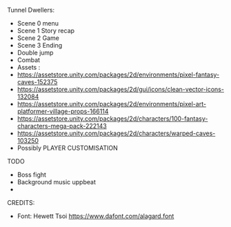 Tunnel Dwellers:

  - Scene 0 menu
  - Scene 1 Story recap
  - Scene 2 Game
  - Scene 3 Ending
  - Double jump
  - Combat
  - Assets :
  - https://assetstore.unity.com/packages/2d/environments/pixel-fantasy-caves-152375
  -   https://assetstore.unity.com/packages/2d/gui/icons/clean-vector-icons-132084
  -   https://assetstore.unity.com/packages/2d/environments/pixel-art-platformer-village-props-166114
  -   https://assetstore.unity.com/packages/2d/characters/100-fantasy-characters-mega-pack-222143
  -   https://assetstore.unity.com/packages/2d/characters/warped-caves-103250
  - Possibly PLAYER CUSTOMISATION

TODO
  - Boss fight
  - Background music uppbeat
  - 


CREDITS:
  - Font: Hewett Tsoi https://www.dafont.com/alagard.font
